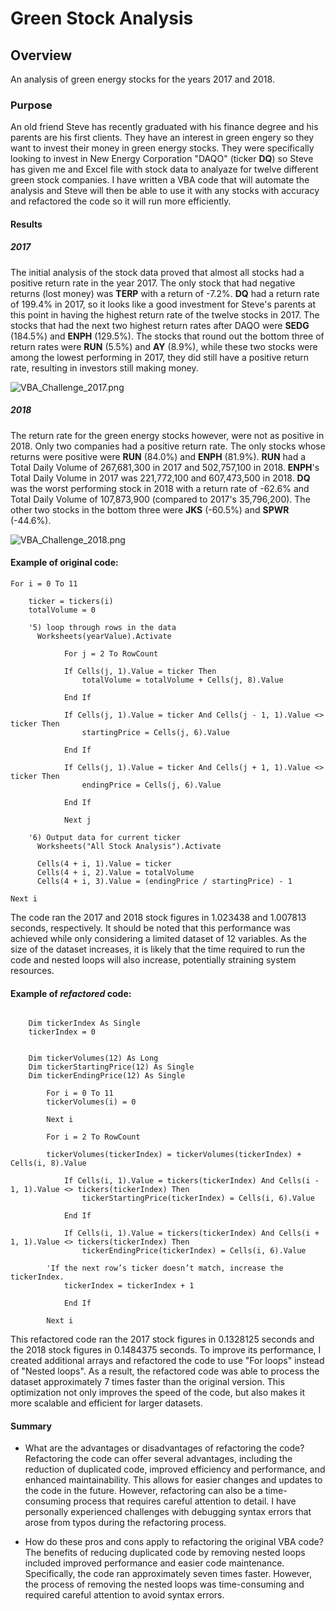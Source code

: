 # Green Stock Analysis

## Overview
An analysis of green energy stocks for the years 2017 and 2018.

### Purpose
An old friend Steve has recently graduated with his finance degree and his parents are his first clients. They have an interest in green engery so they want to invest their money in green energy stocks. They were specifically looking to invest in New Energy Corporation "DAQO" (ticker **DQ**)  so Steve has given me and Excel file with stock data to analyaze for twelve different green stock companies. I have written a VBA code that will automate the analysis and Steve will then be able to use it with any stocks with accuracy and refactored the code so it will run more efficiently.

#### Results
##### 2017
The initial analysis of the stock data proved that almost all stocks had a positive return rate in the year 2017. The only stock that had negative returns (lost money) was **TERP** with a return of -7.2%. **DQ** had a return rate of 199.4% in 2017, so it looks like a good investment for Steve's parents at this point in having the highest return rate of the twelve stocks in 2017. The stocks that had the next two highest return rates after DAQO were **SEDG** (184.5%) and **ENPH** (129.5%). The stocks that round out the bottom three of return rates were **RUN** (5.5%) and **AY** (8.9%), while these two stocks were among the lowest performing in 2017, they did still have a positive return rate, resulting in investors still making money.

![VBA_Challenge_2017.png](C:\Users\kathe\Desktop\Stock\resources\VBA_Challenge_2017.png)

##### 2018
The return rate for the green energy stocks however, were not as positive in 2018. Only two companies had a positive return rate. The only stocks whose returns were positive were **RUN** (84.0%) and **ENPH** (81.9%). **RUN** had a Total Daily Volume of 267,681,300 in 2017 and 502,757,100 in 2018. **ENPH**'s Total Daily Volume in 2017 was 221,772,100 and 607,473,500 in 2018. **DQ** was the worst performing stock in 2018 with a return rate of -62.6% and Total Daily Volume of 107,873,900 (compared to 2017's 35,796,200). The other two stocks in the bottom three were **JKS** (-60.5%) and **SPWR** (-44.6%).

![VBA_Challenge_2018.png](C:\Users\kathe\Desktop\Stock\resources\VBA_Challenge_2018.png)

#### **Example of original code:**
```
For i = 0 To 11

    ticker = tickers(i)
    totalVolume = 0

    '5) loop through rows in the data
      Worksheets(yearValue).Activate

            For j = 2 To RowCount

            If Cells(j, 1).Value = ticker Then
                totalVolume = totalVolume + Cells(j, 8).Value

            End If

            If Cells(j, 1).Value = ticker And Cells(j - 1, 1).Value <> ticker Then
                startingPrice = Cells(j, 6).Value

            End If

            If Cells(j, 1).Value = ticker And Cells(j + 1, 1).Value <> ticker Then
                endingPrice = Cells(j, 6).Value

            End If

            Next j

    '6) Output data for current ticker
      Worksheets("All Stock Analysis").Activate

      Cells(4 + i, 1).Value = ticker
      Cells(4 + i, 2).Value = totalVolume
      Cells(4 + i, 3).Value = (endingPrice / startingPrice) - 1

Next i
```
The code ran the 2017 and 2018 stock figures in 1.023438 and 1.007813 seconds, respectively. It should be noted that this performance was achieved while only considering a limited dataset of 12 variables. As the size of the dataset increases, it is likely that the time required to run the code and nested loops will also increase, potentially straining system resources.

#### **Example of _refactored_ code:**
```

    Dim tickerIndex As Single
    tickerIndex = 0


    Dim tickerVolumes(12) As Long
    Dim tickerStartingPrice(12) As Single
    Dim tickerEndingPrice(12) As Single

        For i = 0 To 11
        tickerVolumes(i) = 0

        Next i

        For i = 2 To RowCount

        tickerVolumes(tickerIndex) = tickerVolumes(tickerIndex) + Cells(i, 8).Value

            If Cells(i, 1).Value = tickers(tickerIndex) And Cells(i - 1, 1).Value <> tickers(tickerIndex) Then
                tickerStartingPrice(tickerIndex) = Cells(i, 6).Value

            End If

            If Cells(i, 1).Value = tickers(tickerIndex) And Cells(i + 1, 1).Value <> tickers(tickerIndex) Then
                tickerEndingPrice(tickerIndex) = Cells(i, 6).Value

        'If the next row’s ticker doesn’t match, increase the tickerIndex.
            tickerIndex = tickerIndex + 1

            End If

        Next i
```
This refactored code ran the 2017 stock figures in 0.1328125 seconds and the 2018 stock figures in 0.1484375 seconds. To improve its performance, I created additional arrays and refactored the code to use "For loops" instead of "Nested loops". As a result, the refactored code was able to process the dataset approximately 7 times faster than the original version. This optimization not only improves the speed of the code, but also makes it more scalable and efficient for larger datasets.


#### Summary

- What are the advantages or disadvantages of refactoring the code?
    Refactoring the code can offer several advantages, including the reduction of duplicated code, improved efficiency and performance, and enhanced maintainability. This allows for easier changes and updates to the code in the future. However, refactoring can also be a time-consuming process that requires careful attention to detail. I have personally experienced challenges with debugging syntax errors that arose from typos during the refactoring process.

- How do these pros and cons apply to refactoring the original VBA code?
    The benefits of reducing duplicated code by removing nested loops included improved performance and easier code maintenance. Specifically, the code ran approximately seven times faster. However, the process of removing the nested loops was time-consuming and required careful attention to avoid syntax errors.

